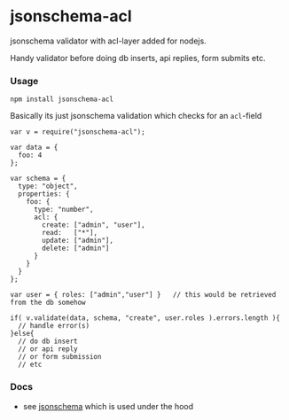 jsonschema-acl
==============
jsonschema validator with acl-layer added for nodejs.

Handy validator before doing db inserts, api replies, form submits etc.

### Usage 

    npm install jsonschema-acl

Basically its just jsonschema validation which checks for an `acl`-field

    var v = require("jsonschema-acl");
  
    var data = {
      foo: 4
    };
  
    var schema = {
      type: "object",
      properties: {
        foo: {
          type: "number",
          acl: {
            create: ["admin", "user"],
            read:   ["*"],
            update: ["admin"],
            delete: ["admin"]
          }
        }
      }
    };
  
    var user = { roles: ["admin","user"] }   // this would be retrieved from the db somehow 
  
    if( v.validate(data, schema, "create", user.roles ).errors.length ){
      // handle error(s) 
    }else{
      // do db insert 
      // or api reply 
      // or form submission 
      // etc

### Docs 

* see [jsonschema](https://www.npmjs.com/jsonschema) which is used under the hood
